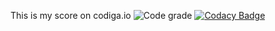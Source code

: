This is my score on codiga.io
![Code grade](https://api.codiga.io/project/31053/score/svg)
[![Codacy Badge](https://app.codacy.com/project/badge/Grade/4f999647ad454e30a18c3491503c41a1)](https://www.codacy.com/gh/kasirajan1234/M1_ProjectGoal_EmployeeInformationManagementSystem/dashboard?utm_source=github.com&amp;utm_medium=referral&amp;utm_content=kasirajan1234/M1_ProjectGoal_EmployeeInformationManagementSystem&amp;utm_campaign=Badge_Grade)
